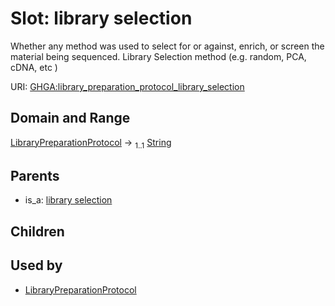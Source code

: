 
# Slot: library selection


Whether any method was used to select for or against, enrich, or screen the material being sequenced. Library Selection method (e.g. random, PCA, cDNA, etc )

URI: [GHGA:library_preparation_protocol_library_selection](https://w3id.org/GHGA/library_preparation_protocol_library_selection)


## Domain and Range

[LibraryPreparationProtocol](LibraryPreparationProtocol.md) &#8594;  <sub>1..1</sub> [String](types/String.md)

## Parents

 *  is_a: [library selection](library_selection.md)

## Children


## Used by

 * [LibraryPreparationProtocol](LibraryPreparationProtocol.md)
